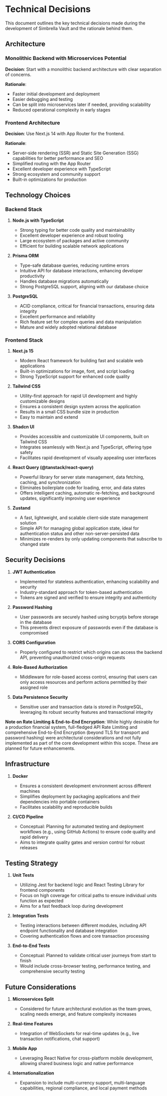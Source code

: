 # Technical Decisions

This document outlines the key technical decisions made during the development of Simbrella Vault and the rationale behind them.

## Architecture

### Monolithic Backend with Microservices Potential

**Decision**: Start with a monolithic backend architecture with clear separation of concerns.

**Rationale**:

- Faster initial development and deployment
- Easier debugging and testing
- Can be split into microservices later if needed, providing scalability
- Reduced operational complexity in early stages

### Frontend Architecture

**Decision**: Use Next.js 14 with App Router for the frontend.

**Rationale**:

- Server-side rendering (SSR) and Static Site Generation (SSG) capabilities for better performance and SEO
- Simplified routing with the App Router
- Excellent developer experience with TypeScript
- Strong ecosystem and community support
- Built-in optimizations for production

## Technology Choices

### Backend Stack

1. **Node.js with TypeScript**

   - Strong typing for better code quality and maintainability
   - Excellent developer experience and robust tooling
   - Large ecosystem of packages and active community
   - Efficient for building scalable network applications

2. **Prisma ORM**

   - Type-safe database queries, reducing runtime errors
   - Intuitive API for database interactions, enhancing developer productivity
   - Handles database migrations automatically
   - Strong PostgreSQL support, aligning with our database choice

3. **PostgreSQL**
   - ACID compliance, critical for financial transactions, ensuring data integrity
   - Excellent performance and reliability
   - Rich feature set for complex queries and data manipulation
   - Mature and widely adopted relational database

### Frontend Stack

1. **Next.js 15**

   - Modern React framework for building fast and scalable web applications
   - Built-in optimizations for image, font, and script loading
   - Strong TypeScript support for enhanced code quality

2. **Tailwind CSS**

   - Utility-first approach for rapid UI development and highly customizable designs
   - Ensures a consistent design system across the application
   - Results in a small CSS bundle size in production
   - Easy to maintain and extend

3. **Shadcn UI**

   - Provides accessible and customizable UI components, built on Tailwind CSS
   - Integrates seamlessly with Next.js and TypeScript, offering type safety
   - Facilitates rapid development of visually appealing user interfaces

4. **React Query (@tanstack/react-query)**

   - Powerful library for server state management, data fetching, caching, and synchronization
   - Eliminates boilerplate code for loading, error, and data states
   - Offers intelligent caching, automatic re-fetching, and background updates, significantly improving user experience

5. **Zustand**
   - A fast, lightweight, and scalable client-side state management solution
   - Simple API for managing global application state, ideal for authentication status and other non-server-persisted data
   - Minimizes re-renders by only updating components that subscribe to changed state

## Security Decisions

1. **JWT Authentication**

   - Implemented for stateless authentication, enhancing scalability and security
   - Industry-standard approach for token-based authentication
   - Tokens are signed and verified to ensure integrity and authenticity

2. **Password Hashing**

   - User passwords are securely hashed using bcryptjs before storage in the database
   - This prevents direct exposure of passwords even if the database is compromised

3. **CORS Configuration**

   - Properly configured to restrict which origins can access the backend API, preventing unauthorized cross-origin requests

4. **Role-Based Authorization**

   - Middleware for role-based access control, ensuring that users can only access resources and perform actions permitted by their assigned role

5. **Data Persistence Security**
   - Sensitive user and transaction data is stored in PostgreSQL, leveraging its robust security features and transactional integrity

**Note on Rate Limiting & End-to-End Encryption**: While highly desirable for a production financial system, full-fledged API Rate Limiting and comprehensive End-to-End Encryption (beyond TLS for transport and password hashing) were architectural considerations and not fully implemented as part of the core development within this scope. These are planned for future enhancements.

## Infrastructure

1. **Docker**

   - Ensures a consistent development environment across different machines
   - Simplifies deployment by packaging applications and their dependencies into portable containers
   - Facilitates scalability and reproducible builds

2. **CI/CD Pipeline**
   - Conceptual: Planning for automated testing and deployment workflows (e.g., using GitHub Actions) to ensure code quality and rapid delivery
   - Aims to integrate quality gates and version control for robust releases

## Testing Strategy

1. **Unit Tests**

   - Utilizing Jest for backend logic and React Testing Library for frontend components
   - Focus on high coverage for critical paths to ensure individual units function as expected
   - Aims for a fast feedback loop during development

2. **Integration Tests**

   - Testing interactions between different modules, including API endpoint functionality and database integration
   - Covering authentication flows and core transaction processing

3. **End-to-End Tests**
   - Conceptual: Planned to validate critical user journeys from start to finish
   - Would include cross-browser testing, performance testing, and comprehensive security testing

## Future Considerations

1. **Microservices Split**

   - Considered for future architectural evolution as the team grows, scaling needs emerge, and feature complexity increases

2. **Real-time Features**

   - Integration of WebSockets for real-time updates (e.g., live transaction notifications, chat support)

3. **Mobile App**

   - Leveraging React Native for cross-platform mobile development, allowing shared business logic and native performance

4. **Internationalization**
   - Expansion to include multi-currency support, multi-language capabilities, regional compliance, and local payment methods
